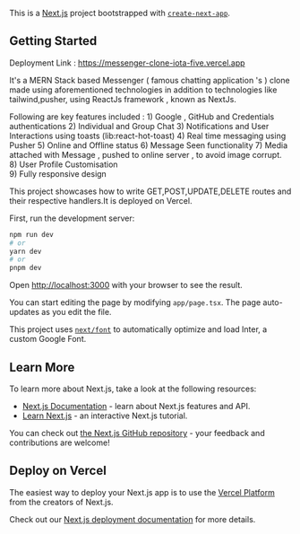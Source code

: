 This is a [Next.js](https://nextjs.org/) project bootstrapped with [`create-next-app`](https://github.com/vercel/next.js/tree/canary/packages/create-next-app).

## Getting Started

Deployment Link : https://messenger-clone-iota-five.vercel.app

It's a MERN Stack based Messenger ( famous chatting application 's ) clone made using aforementioned technologies in addition to technologies like tailwind,pusher, using ReactJs framework , known as NextJs.

Following are key features included :
    1) Google , GitHub and Credentials authentications
    2) Individual and Group Chat 
    3) Notifications and User Interactions using toasts (lib:react-hot-toast)
    4) Real time messaging using Pusher
    5) Online and Offline status
    6) Message Seen functionality
    7) Media attached with Message , pushed to online server , to avoid image corrupt.
    8) User Profile Customisation  
    9) Fully responsive design

This project showcases how to write GET,POST,UPDATE,DELETE routes and their respective handlers.It is deployed on Vercel.

First, run the development server:

```bash
npm run dev
# or
yarn dev
# or
pnpm dev
```

Open [http://localhost:3000](http://localhost:3000) with your browser to see the result.

You can start editing the page by modifying `app/page.tsx`. The page auto-updates as you edit the file.

This project uses [`next/font`](https://nextjs.org/docs/basic-features/font-optimization) to automatically optimize and load Inter, a custom Google Font.

## Learn More

To learn more about Next.js, take a look at the following resources:

- [Next.js Documentation](https://nextjs.org/docs) - learn about Next.js features and API.
- [Learn Next.js](https://nextjs.org/learn) - an interactive Next.js tutorial.

You can check out [the Next.js GitHub repository](https://github.com/vercel/next.js/) - your feedback and contributions are welcome!

## Deploy on Vercel

The easiest way to deploy your Next.js app is to use the [Vercel Platform](https://vercel.com/new?utm_medium=default-template&filter=next.js&utm_source=create-next-app&utm_campaign=create-next-app-readme) from the creators of Next.js.

Check out our [Next.js deployment documentation](https://nextjs.org/docs/deployment) for more details.
